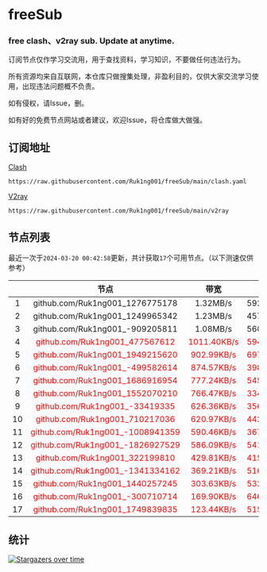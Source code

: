 # freeSub
### free clash、v2ray sub. Update at anytime.

订阅节点仅作学习交流用，用于查找资料，学习知识，不要做任何违法行为。

所有资源均来自互联网，本仓库只做搜集处理，非盈利目的，仅供大家交流学习使用，出现违法问题概不负责。

如有侵权，请Issue，删。

如有好的免费节点网站或者建议，欢迎Issue，将仓库做大做强。

## 订阅地址
[Clash](https://raw.githubusercontent.com/Ruk1ng001/freeSub/main/clash.yaml)
```
https://raw.githubusercontent.com/Ruk1ng001/freeSub/main/clash.yaml
```
[V2ray](https://raw.githubusercontent.com/Ruk1ng001/freeSub/main/v2ray)
```
https://raw.githubusercontent.com/Ruk1ng001/freeSub/main/v2ray
```

## 节点列表

最近一次于`2024-03-20 00:42:58`更新，共计获取`17`个可用节点。（以下测速仅供参考）

|  | 节点 | 带宽 | 延迟 |
|:-:|:--:|:--:|:--:|
 | 1 | github.com/Ruk1ng001_1276775178 | 1.32MB/s | 592.00ms |
 | 2 | github.com/Ruk1ng001_1249965342 | 1.23MB/s | 457.00ms |
 | 3 | github.com/Ruk1ng001_-909205811 | 1.08MB/s | 560.00ms |
 | 4 | <font color=red>github.com/Ruk1ng001_477567612</font> | <font color=red>1011.40KB/s</font> | <font color=red>594.00ms</font> |
 | 5 | <font color=red>github.com/Ruk1ng001_1949215620</font> | <font color=red>902.99KB/s</font> | <font color=red>697.00ms</font> |
 | 6 | <font color=red>github.com/Ruk1ng001_-499582614</font> | <font color=red>874.57KB/s</font> | <font color=red>398.00ms</font> |
 | 7 | <font color=red>github.com/Ruk1ng001_1686916954</font> | <font color=red>777.24KB/s</font> | <font color=red>545.00ms</font> |
 | 8 | <font color=red>github.com/Ruk1ng001_1552070210</font> | <font color=red>766.47KB/s</font> | <font color=red>334.00ms</font> |
 | 9 | <font color=red>github.com/Ruk1ng001_-33419335</font> | <font color=red>626.36KB/s</font> | <font color=red>356.00ms</font> |
 | 10 | <font color=red>github.com/Ruk1ng001_710217036</font> | <font color=red>620.97KB/s</font> | <font color=red>442.00ms</font> |
 | 11 | <font color=red>github.com/Ruk1ng001_-1008941359</font> | <font color=red>590.46KB/s</font> | <font color=red>367.00ms</font> |
 | 12 | <font color=red>github.com/Ruk1ng001_-1826927529</font> | <font color=red>586.09KB/s</font> | <font color=red>541.00ms</font> |
 | 13 | <font color=red>github.com/Ruk1ng001_322199810</font> | <font color=red>429.81KB/s</font> | <font color=red>415.00ms</font> |
 | 14 | <font color=red>github.com/Ruk1ng001_-1341334162</font> | <font color=red>369.21KB/s</font> | <font color=red>516.00ms</font> |
 | 15 | <font color=red>github.com/Ruk1ng001_1440257245</font> | <font color=red>303.63KB/s</font> | <font color=red>532.00ms</font> |
 | 16 | <font color=red>github.com/Ruk1ng001_-300710714</font> | <font color=red>169.90KB/s</font> | <font color=red>646.00ms</font> |
 | 17 | <font color=red>github.com/Ruk1ng001_1749839835</font> | <font color=red>123.44KB/s</font> | <font color=red>515.00ms</font> |


## 统计

[![Stargazers over time](https://starchart.cc/Ruk1ng001/freeSub.svg)](https://starchart.cc/Ruk1ng001/freeSub)